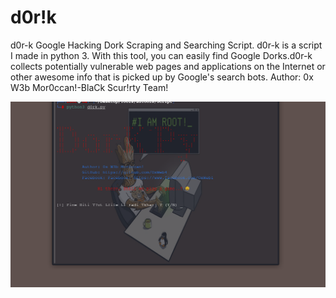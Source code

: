 # d0r!k 
d0r-k Google Hacking Dork Scraping and Searching Script. d0r-k is a script I made in python 3. With this tool, you can easily find Google Dorks.d0r-k collects potentially vulnerable web pages and applications on the Internet or other awesome info that is picked up by Google's search bots. Author: 0x W3b Mor0ccan!-BlaCk Scur!rty Team!

![Screenshot](img/d0r!k.png)
